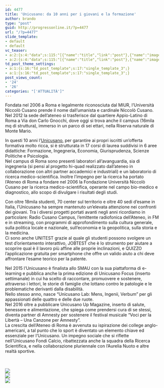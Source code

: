 ```yaml
---
id: 4477
title: 'Unicusano: da 10 anni per i giovani e la formazione'
author: brando
type: "post"
guid: http://progressonline.it/?p=4477
url: "/?p=4477"
slide_template:
- default
- default
vc_teaser:
- a:2:{s:4:"data";s:115:"[{"name":"title","link":"post"},{"name":"image","image":"featured","link":"none"},{"name":"text","mode":"excerpt"}]";s:7:"bgcolor";s:0:"";}
- a:2:{s:4:"data";s:115:"[{"name":"title","link":"post"},{"name":"image","image":"featured","link":"none"},{"name":"text","mode":"excerpt"}]";s:7:"bgcolor";s:0:"";}
td_post_theme_settings:
- a:1:{s:16:"td_post_template";s:17:"single_template_3";}
- a:1:{s:16:"td_post_template";s:17:"single_template_3";}
post_views_count:
- '24'
- '26'
categories: "['ATTUALITÀ']"
---
```


Fondata nel 2006 a Roma e legalmente riconosciuta dal MIUR, l’Università Niccolò Cusano prende il nome dall’umanista e cardinale Niccolò Cusano. Nel 2012 la sede dell’ateneo si trasferisce dal quartiere Appio-Latino di Roma a Via don Carlo Gnocchi, dove oggi si trova anche il campus (16mila mq di struttura), immerso in un parco di sei ettari, nella Riserva naturale di Monte Mario.

In questi 10 anni l’[Unicusano](https://9nl.de/057R057), per garantire ai propri iscritti un’offerta formativa molto ricca, si è strutturata in 17 corsi di laurea suddivisi in 6 aree didattiche: Formazione, Ingegneria, Economia, Giurisprudenza, Scienze Politiche e Psicologia.  
Nel campus di Roma sono presenti laboratori all’avanguardia, sia di ingegneria (si pensi al progetto hi-quad realizzato dall’ateneo in collaborazione con altri partner accademici e industriali) e un laboratorio di ricerca medico-scientifica. Inoltre l’impegno per la ricerca ha portato l’Ateneo di Roma a fondare nel 2006 la Fondazione Università Niccolò Cusano per la ricerca medico-scientifica, operante nel campo bio-medico e diagnostico, allo scopo di divulgare i risultati degli studi.

Con oltre 18mila studenti, 70 center sul territorio e oltre 40 sedi d’esame in Italia, l’Unicusano ha sempre mantenuto un’elevata attenzione nei confronti dei giovani. Tra i diversi progetti portati avanti negli anni ricordiamo in particolare: Radio Cusano Campus, l’emittente radiofonica dell’Ateneo, in FM e in streaming, con programmi di approfondimento sulla cultura generale, sulla politica locale e nazionale, sull’economia e la geopolitica, sulla storia e la medicina.  
Ci sono anche UNITEST grazie al quale gli studenti possono svolgere un test d’orientamento interattivo, JOBTEST che è lo strumento per aiutare a scoprire qual è il lavoro più affine alle proprie inclinazioni, e QUIZZO l’applicazione gratuita per smartphone che offre un valido aiuto a chi deve affrontare l’esame teorico per la patente.

Nel 2015 l’Unicusano è finalista allo SMAU con la sua piattaforma di e-learning e pubblica anche la prima edizione di Unicusano Focus (inserto settimanale) in cui ha scelto di raccontare, promuovere e sostenere, attraverso i lettori, le storie di famiglie che lottano contro le patologie e le problematiche derivanti dalla disabilità.  
Nello stesso anno, nasce “Unicusano Lab: Mens, Ingenii, Verbum” per gli appassionati delle quattro e delle due ruote.  
Nel 2016 oltre a pubblicare Unicusano Up Magazine, inserto di salute, benessere e alimentazione, che spiega come prendersi cura di se stessi, diventa partner di Amnesty per sostenere il festival musicale “Voci per la Libertà – Una Canzone per Amnesty”.  
La crescita dell’Ateneo di Roma è avvenuta su ispirazione dei college anglo-americani, a tal punto che lo sport è diventato un elemento chiave ed essenziale per l’Unicusano. Un impegno sociale che si riflette nell’Unicusano Fondi Calcio, ribattezzata anche la squadra della Ricerca Scientifica, e nella collaborazione pluriennale con l’Aurelia Nuoto e altre realtà sportive.

[**<span style="color: #333333;"> </span>**](https://9nl.de/057R057)  
[  
![](https://progressonline.it/wp-content/uploads/2016/05/pixel.png)](https://9nl.de/057R057)  
![](https://upstory.it/Manager/Campagne/pixel.aspx?campaignID=357&propertyID=10612)  
![](https://progressonline.it/wp-content/uploads/2016/05/sponsored_by.png)